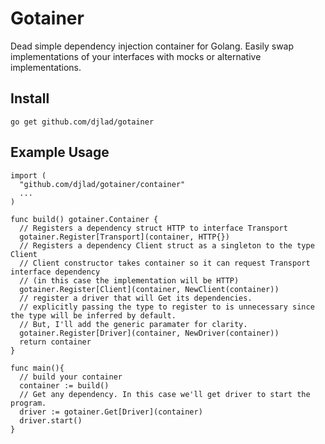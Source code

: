 # Gotainer
Dead simple dependency injection container for Golang. Easily swap implementations of your interfaces with mocks or alternative implementations.

## Install
```
go get github.com/djlad/gotainer
```

## Example Usage
```
import (
  "github.com/djlad/gotainer/container"
  ...
)

func build() gotainer.Container {
  // Registers a dependency struct HTTP to interface Transport
  gotainer.Register[Transport](container, HTTP{})
  // Registers a dependency Client struct as a singleton to the type Client
  // Client constructor takes container so it can request Transport interface dependency
  // (in this case the implementation will be HTTP)
  gotainer.Register[Client](container, NewClient(container))
  // register a driver that will Get its dependencies.
  // explicitly passing the type to register to is unnecessary since the type will be inferred by default.
  // But, I'll add the generic paramater for clarity.
  gotainer.Register[Driver](container, NewDriver(container))
  return container
}

func main(){
  // build your container
  container := build()
  // Get any dependency. In this case we'll get driver to start the program.
  driver := gotainer.Get[Driver](container)
  driver.start()
}
```
